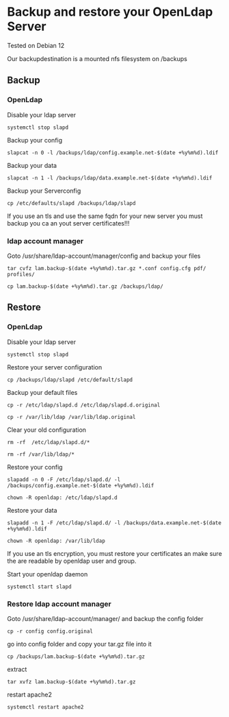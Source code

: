 # Backup and restore your OpenLdap Server
Tested on Debian 12

Our backupdestination is a mounted nfs filesystem on /backups

## Backup

### OpenLdap

Disable your ldap server
```
systemctl stop slapd
```

Backup your config
```
slapcat -n 0 -l /backups/ldap/config.example.net-$(date +%y%m%d).ldif
```

Backup your data
```
slapcat -n 1 -l /backups/ldap/data.example.net-$(date +%y%m%d).ldif
```
Backup your Serverconfig
```
cp /etc/defaults/slapd /backups/ldap/slapd
```
If you use an tls and use the same fqdn for your new server 
you must backup you ca an yout server certificates!!!

### ldap account manager
Goto /usr/share/ldap-account/manager/config
and backup your files
```
tar cvfz lam.backup-$(date +%y%m%d).tar.gz *.conf config.cfg pdf/ profiles/
```
```
cp lam.backup-$(date +%y%m%d).tar.gz /backups/ldap/
```

## Restore

### OpenLdap

Disable your ldap server
```
systemctl stop slapd
```

Restore your server configuration
```
cp /backups/ldap/slapd /etc/default/slapd
```

Backup your default files
```
cp -r /etc/ldap/slapd.d /etc/ldap/slapd.d.original
```
```
cp -r /var/lib/ldap /var/lib/ldap.original
```

Clear your old configuration
```
rm -rf  /etc/ldap/slapd.d/*
```
```
rm -rf /var/lib/ldap/*
```

Restore your config
```
slapadd -n 0 -F /etc/ldap/slapd.d/ -l /backups/config.example.net-$(date +%y%m%d).ldif
```
```
chown -R openldap: /etc/ldap/slapd.d
```

Restore your data
```
slapadd -n 1 -F /etc/ldap/slapd.d/ -l /backups/data.example.net-$(date +%y%m%d).ldif
```
```
chown -R openldap: /var/lib/ldap
```

If you use an tls encryption, you must restore your certificates an make sure the are readable by openldap user and group.


Start your openldap daemon
```
systemctl start slapd
```

### Restore ldap account manager
Goto /usr/share/ldap-account/manager/ and backup the config folder
```
cp -r config config.original
```
go into config folder and copy your tar.gz file into it
```
cp /backups/lam.backup-$(date +%y%m%d).tar.gz
```
extract
```
tar xvfz lam.backup-$(date +%y%m%d).tar.gz
```
restart apache2
```
systemctl restart apache2
```

